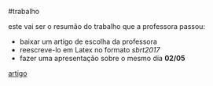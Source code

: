 #trabalho

este vai ser o resumão do trabalho que a professora passou:

* baixar um artigo de escolha da professora
* reescreve-lo em Latex no formato *sbrt2017*
* fazer uma apresentação sobre o mesmo dia **02/05**

[artigo](https://drive.google.com/open?id=0B_-0iTGa6uLselhXenc4bmJaYjg)
